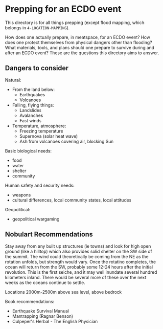 # Prepping for an ECDO event

This directory is for all things prepping (except flood mapping, which belongs in `4-LOCATION-MAPPING`).

How does one actually prepare, in meatspace, for an ECDO event? How does one protect themselves from physical dangers other than flooding? What materials, tools, and plans should one prepare to survive during and after an ECDO event? These are the questions this directory aims to answer.

## Dangers to consider

Natural:
- From the land below:
	- Earthquakes
	- Volcanoes
- Falling, flying things:
	- Landslides
	- Avalanches
	- Fast winds
- Temperature, atmosphere:
	- Freezing temperature
	- Supernova (solar heat wave)
	- Ash from volcanoes covering air, blocking Sun

Basic biological needs:
- food
- water
- shelter
- community

Human safety and security needs:
- weapons
- cultural differences, local community states, local attitudes

Geopolitical:
- geopolitical wargaming

## Nobulart Recommendations

Stay away from any built up structures (ie towns) and look for high open ground (like a hilltop) which also provides solid shelter on the SW side of the summit. The wind could theoretically be coming from the NE as the rotation unfolds, but strength would vary. Once the rotatino completes, the ocean will return from the SW, probably some 12-24 hours after the initial revolution. This is the first seiche, and it may well inundate several hundred kilometers inland. There would be several more of these over the next weeks as the oceans continue to settle.

Locations 2000m-2500m above sea level, above bedrock

Book recommendations:
- Earthquake Survival Manual
- Mantrapping (Ragnar Benson)
- Culpeper's Herbal - The English Physician
